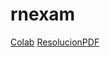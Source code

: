 # rnexam

[Colab](https://colab.research.google.com/drive/1M7AaGbzexX4CetPu2NJNxQ9L8ONPAKiD)
[ResolucionPDF](./ExamenResolucionKeras.pdf)

